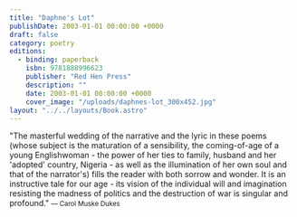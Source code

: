 ```yaml
---
title: "Daphne's Lot"
publishDate: 2003-01-01 00:00:00 +0000
draft: false
category: poetry
editions:
  - binding: paperback
    isbn: 9781888996623
    publisher: "Red Hen Press"
    description: ""
    date: 2003-01-01 00:00:00 +0000
    cover_image: "/uploads/daphnes-lot_300x452.jpg"
layout: "../../layouts/Book.astro"
---
```


"The masterful wedding of the narrative and the lyric in these poems (whose subject is the maturation of a sensibility, the coming-of-age of a young Englishwoman - the power of her ties to family, husband and her 'adopted' country, Nigeria - as well as the illumination of her own soul and that of the narrator's) fills the reader with both sorrow and wonder. It is an instructive tale for our age - its vision of the individual will and imagination resisting the madness of politics and the destruction of war is singular and profound."
<small>— Carol Muske Dukes</small>
